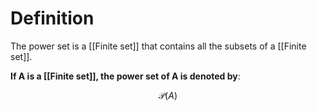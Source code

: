 # Definition

The power set is a [[Finite set]] that contains all the subsets of a [[Finite set]].

**If A is a [[Finite set]], the power set of A is denoted by**:

$$\mathcal{P}(A)$$ 